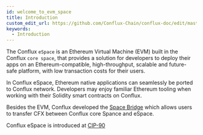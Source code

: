 ```yaml
---
id: welcome_to_evm_space
title: Introduction
custom_edit_url: https://github.com/Conflux-Chain/conflux-doc/edit/master/docs/EVM-Space/welcome.md
keywords:
  - Introduction
---
```


The Conflux `eSpace` is an Ethereum Virtual Machine (EVM) built in the Conflux `core space`,
that provides a solution for developers to deploy their apps on an Ethereum-compatible, high-throughput, scalable and future-safe platform,
with low transaction costs for their users.

In Conflux eSpace, Ethereum native applications can seamlessly be ported to Conflux network.
Developers may enjoy familiar Ethereum tooling when working with their Solidity smart contracts on Conflux.

Besides the EVM, Conflux developed the [Space Bridge](https://evm.fluentwallet.com) which allows users to transfer CFX between Conflux core Spance and eSpace.

Conflux eSpace is introduced at [CIP-90](https://github.com/Conflux-Chain/CIPs/blob/master/CIPs/cip-90.md)

